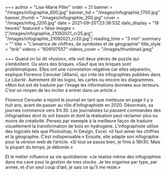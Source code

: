 +++
author = "Lise-Marie Piller"
order = 21
banner = "/images/infographie_600.jpg"
banner_hd = "/images/infographie_1700.jpg"
banner_thumb = "/images/infographie_200.jpg"
cover = "/images/infog_1200.jpg"
date = 2021-09-20T23:36:53Z
date_display = "19 heures"
featured = false
images = ["/images/infographie_21092021_cr25.jpg", "/images/infographie_21092021_cr20.jpg"]
reading_time = "3 min"
summary = ""
title = "L’amatrice de chiffres, de symboles et de géographie"
title_style = "brik"
videos = "609107557"
videos_cover = "/images/thumbnail.jpeg"

+++
Quand on lui dit «fusion», elle voit deux pièces de puzzle qui s’emboîtent. Ou alors des briques. «Sauf que les briques sont problématiques. Elles ont une connotation négative car elles séparent», explique Florence Cerouter (46ans), qui crée les infographies publiées dans _La Liberté_. Autrement dit les logos, les cartes ou encore les diagrammes. «Mon but est de traduire par l’image les informations données aux lecteurs. C’est un moyen de les inciter à entrer dans un article.»

Florence Cerouter a rejoint le journal en tant que metteuse en page il y a huit ans, avant de passer au rôle d’infographiste en 2020. Désormais, sa journée commence vers 9 h 30. Les journalistes lui passent commandes des infographies dont ils ont besoin et dont la réalisation peut réclamer plus ou moins de créativité. Pensez par exemple à la meilleure façon de traduire visuellement la transformation de bois en hydrogène. L’infographiste utilise des logiciels tels que Photoshop, In Design, Excel. «Il faut aimer les chiffres et la géographie. C’est indispensable.» Ensuite, elle adapte son infographie pour la version web de l’article. «Si tout se passe bien, je finis à 18h30. Mais la plupart du temps, je déborde.»

Et le métier influence sa vie quotidienne: «Je réalise même des infographies dans ma cave pour la gestion de mes stocks. Je les organise par type, par année, et d’un seul coup d’œil, je sais ce qu’il me reste.»

